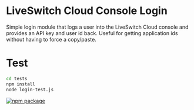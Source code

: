 # LiveSwitch Cloud Console Login
Simple login module that logs a user into the LiveSwitch Cloud console and provides an API key and user id back. Useful for getting application ids without having to force a copy/paste.

# Test


```bash
cd tests
npm install
node login-test.js
```


[![npm package](https://github.com/jvenema/liveswitch-cloud-console-login/actions/workflows/publish-to-npm.yaml/badge.svg)](https://github.com/jvenema/liveswitch-cloud-console-login/actions/workflows/publish-to-npm.yaml)
